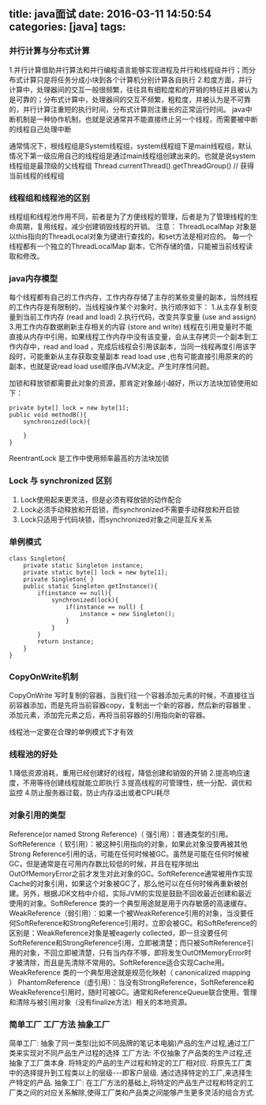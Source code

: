 title: java面试
date: 2016-03-11 14:50:54
categories: [java]
tags:
---
### 并行计算与分布式计算
1.并行计算借助并行算法和并行编程语言能够实现进程及并行和线程级并行；而分布式计算只是将任务分成小块到各个计算机分别计算各自执行
2.粒度方面，并行计算中，处理器间的交互一般很频繁，往往具有细粒度和的开销的特征并且被认为是可靠的；分布式计算中，处理器间的交互不频繁，粗粒度，并被认为是不可靠的，并行计算注重短的执行时间，分布式计算则注重长的正常运行时间。
java中断机制是一种协作机制，也就是说通常并不能直接终止另一个线程，而需要被中断的线程自己处理中断

通常情况下，根线程组是System线程组，system线程组下是main线程组，默认情况下第一级应用自己的线程组是通过main线程组创建出来的。也就是说system线程组是最顶级的父线程组
Thread.currentThread().getThreadGroup()  // 获得当前线程的线程组
### 线程组和线程池的区别
线程组和线程池作用不同，前者是为了方便线程的管理，后者是为了管理线程的生命周期，复用线程，减少创建销毁线程的开销。
注意： ThreadLocalMap 对象是以this指向的ThreadLocal对象为键进行查找的，和set方法是相对应的。
每一个线程都有一个独立的ThreadLocalMap 副本，它所存储的值，只能被当前线程读取和修改。

### java内存模型
每个线程都有自己的工作内存，工作内存存储了主存的某些变量的副本，当然线程的工作内存是有限制的，当线程操作某个对象时，执行顺序如下：
1.从主存复制变量到当前工作内存 (read and load)
2.执行代码，改变共享变量   (use and assign)
3.用工作内存数据刷新主存相关的内容   (store and write)
线程在引用变量时不能直接从内存中引用，如果线程工作内存中没有该变量，会从主存拷贝一个副本到工作内存中，read and load ，完成后线程会引用该副本，当同一线程再度引用该字段时，可能重新从主存获取变量副本 read load use ,也有可能直接引用原来的的副本，也就是说read load use顺序由JVM决定。产生时序性问题。

加锁和释放锁都需要此对象的资源，那肯定对象越小越好，所以方法块加锁使用如下：
```
private byte[] lock = new byte[1];
public void methodB(){
	synchronized(lock){

	}
}
```
ReentrantLock 是工作中使用频率最高的方法块加锁
### Lock 与 synchronized 区别
1. Lock使用起来更灵活，但是必须有释放锁的动作配合
2. Lock必须手动释放和开启锁，而synchronized不需要手动释放和开启锁
3. Lock只适用于代码块锁，而synchronized对象之间是互斥关系

### 单例模式
```
class Singleton{
	private static Singleton instance;
	private static byte[] lock = new byte[1];
	private Singleton{ }
	public static Singleton getInstance(){
		if(instance == null){
			synchronized(lock){
				if(instance == null) {
					instance = new Singleton();
				}
			}
		}
		return instance;
	}
}
```
### CopyOnWrite机制
CopyOnWrite 写时复制的容器，当我们往一个容器添加元素的时候，不直接往当前容器添加，而是先将当前容器copy，复制出一个新的容器，然后新的容器里
、添加元素，添加完元素之后，再将当前容器的引用指向新的容器。

线程池一定要在合理的单例模式下才有效
### 线程池的好处
1.降低资源消耗，重用已经创建好的线程，降低创建和销毁的开销
2.提高响应速度，不用等待创建线程就能立即执行
3.提高线程的可管理性，统一分配、调优和监控
4.防止服务器过载，防止内存溢出或者CPU耗尽

### 对象引用的类型
Reference(or named Strong Reference)（ 强引用）：普通类型的引用。
SoftReference（ 软引用）：被这种引用指向的对象，如果此对象没要再被其他Strong Reference引用的话，可能在任何时候被GC。虽然是可能在任何时候被GC，但是通常是在可用内存数比较低的时候，并且在程序抛出OutOfMemoryError之前才发生对此对象的GC。SoftReference通常被用作实现Cache的对象引用，如果这个对象被GC了，那么他可以在任何时候再重新被创建。另外，根据JDK文档中介绍，实际JVM的实现是鼓励不回收最近创建和最近使用的对象。SoftReference 类的一个典型用途就是用于内存敏感的高速缓存。
WeakReference（弱引用）：如果一个被WeakReference引用的对象，当没要任何SoftReference和StrongReference引用时，立即会被GC。和SoftReference的区别是：WeakReference对象是被eagerly collected，即一旦没要任何SoftReference和StrongReference引用，立即被清楚；而只被SoftReference引用的对象，不回立即被清楚，只有当内存不够，即将发生OutOfMemoryError时才被清除，而且是先清除不常用的。SoftReference适合实现Cache用。WeakReference 类的一个典型用途就是规范化映射（ canonicalized mapping ）
PhantomReference（虚引用）：当没有StrongReference，SoftReference和WeakReference引用时，随时可被GC。通常和ReferenceQueue联合使用，管理和清除与被引用对象（没有finalize方法）相关的本地资源。

### 简单工厂 工厂方法 抽象工厂
简单工厂: 抽象了同一类型(比如不同品牌的笔记本电脑)产品的生产过程,通过工厂类来实现对不同产品生产过程的选择
工厂方法: 不仅抽象了产品类的生产过程,还抽象了工厂类本身. 将特定的产品的生产过程和特定的工厂相对应. 将原先工厂类中的选择提升到工程类以上的层级---即客户层级. 通过选择特定的工厂,来选择生产特定的产品.
抽象工厂: 在工厂方法的基础上,将特定的产品生产过程和特定的工厂类之间的对应关系解除,使得工厂类和产品类之间能够产生更多灵活的组合方式.












